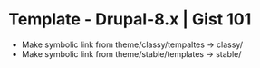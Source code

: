 Template - Drupal-8.x | Gist 101
================================
* Make symbolic link from theme/classy/tempaltes -> classy/
* Make symbolic link from theme/stable/templates -> stable/
